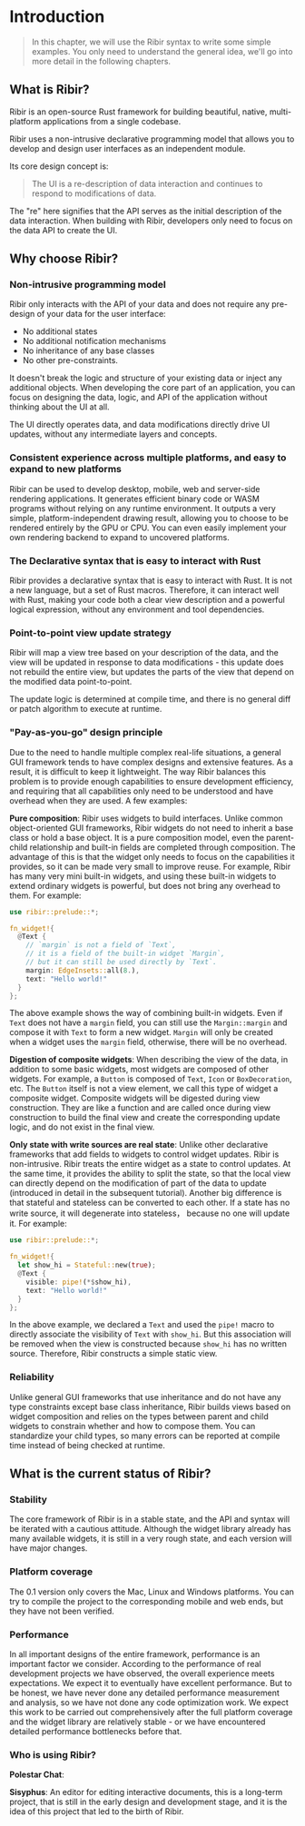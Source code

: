# Introduction

> In this chapter, we will use the Ribir syntax to write some simple examples. You only need to understand the general idea, we'll go into more detail in the following chapters.

## What is Ribir?

Ribir is an open-source Rust framework for building beautiful, native, multi-platform applications from a single codebase.

Ribir uses a non-intrusive declarative programming model that allows you to develop and design user interfaces as an independent module.

Its core design concept is:

> The UI is a re-description of data interaction and continues to respond to modifications of data.

The "re" here signifies that the API serves as the initial description of the data interaction. When building with Ribir, developers only need to focus on the data API to create the UI.

## Why choose Ribir?

### Non-intrusive programming model

Ribir only interacts with the API of your data and does not require any pre-design of your data for the user interface: 

- No additional states
- No additional notification mechanisms 
- No inheritance of any base classes
- No other pre-constraints. 

It doesn't break the logic and structure of your existing data or inject any additional objects. When developing the core part of an application, you can focus on designing the data, logic, and API of the application without thinking about the UI at all.

The UI directly operates data, and data modifications directly drive UI updates, without any intermediate layers and concepts.

### Consistent experience across multiple platforms, and easy to expand to new platforms

Ribir can be used to develop desktop, mobile, web and server-side rendering applications. It generates efficient binary code or WASM programs without relying on any runtime environment. It outputs a very simple, platform-independent drawing result, allowing you to choose to be rendered entirely by the GPU or CPU. You can even easily implement your own rendering backend to expand to uncovered platforms.

### The Declarative syntax that is easy to interact with Rust

Ribir provides a declarative syntax that is easy to interact with Rust. It is not a new language, but a set of Rust macros. Therefore, it can interact well with Rust, making your code both a clear view description and a powerful logical expression, without any environment and tool dependencies.

### Point-to-point view update strategy

Ribir will map a view tree based on your description of the data, and the view will be updated in response to data modifications - this update does not rebuild the entire view, but updates the parts of the view that depend on the modified data point-to-point.

The update logic is determined at compile time, and there is no general diff or patch algorithm to execute at runtime.


### "Pay-as-you-go" design principle

Due to the need to handle multiple complex real-life situations, a general GUI framework tends to have complex designs and extensive features. As a result, it is difficult to keep it lightweight. The way Ribir balances this problem is to provide enough capabilities to ensure development efficiency, and requiring that all capabilities only need to be understood and have overhead when they are used. A few examples:

**Pure composition**: Ribir uses widgets to build interfaces. Unlike common object-oriented GUI frameworks, Ribir widgets do not need to inherit a base class or hold a base object. It is a pure composition model, even the parent-child relationship and built-in fields are completed through composition. The advantage of this is that the widget only needs to focus on the capabilities it provides, so it can be made very small to improve reuse. For example, Ribir has many very mini built-in widgets, and using these built-in widgets to extend ordinary widgets is powerful, but does not bring any overhead to them. For example:

```rust
use ribir::prelude::*;

fn_widget!{
  @Text {
    // `margin` is not a field of `Text`,
    // it is a field of the built-in widget `Margin`,
    // but it can still be used directly by `Text`.
    margin: EdgeInsets::all(8.),
    text: "Hello world!"
  }
};
```

The above example shows the way of combining built-in widgets. Even if `Text` does not have a `margin` field, you can still use the `Margin::margin` and compose it with `Text` to form a new widget. `Margin` will only be created when a widget uses the `margin` field, otherwise, there will be no overhead.

**Digestion of composite widgets**: When describing the view of the data, in addition to some basic widgets, most widgets are composed of other widgets. For example, a `Button` is composed of `Text`, `Icon` or `BoxDecoration`, etc. The `Button` itself is not a view element, we call this type of widget a composite widget. Composite widgets will be digested during view construction. They are like a function and are called once during view construction to build the final view and create the corresponding update logic, and do not exist in the final view.

**Only state with write sources are real state**: Unlike other declarative frameworks that add fields to widgets to control widget updates. Ribir is non-intrusive. Ribir treats the entire widget as a state to control updates. 
At the same time, it provides the ability to split the state, so that the local view can directly depend on the modification of part of the data to update (introduced in detail in the subsequent tutorial). Another big difference is that stateful and stateless can be converted to each other. If a state has no write source, it will degenerate into stateless， because no one will update it. For example:

```rust
use ribir::prelude::*;

fn_widget!{
  let show_hi = Stateful::new(true);
  @Text {
    visible: pipe!(*$show_hi),
    text: "Hello world!"
  }
};
```

In the above example, we declared a `Text` and used the `pipe!` macro to directly associate the visibility of `Text` with `show_hi`. But this association will be removed when the view is constructed because `show_hi` has no written source. Therefore, Ribir constructs a simple static view.

### Reliability

Unlike general GUI frameworks that use inheritance and do not have any type constraints except base class inheritance, Ribir builds views based on widget composition and relies on the types between parent and child widgets to constrain whether and how to compose them. You can standardize your child types, so many errors can be reported at compile time instead of being checked at runtime.


## What is the current status of Ribir?

### Stability

The core framework of Ribir is in a stable state, and the API and syntax will be iterated with a cautious attitude. Although the widget library already has many available widgets, it is still in a very rough state, and each version will have major changes.

### Platform coverage

The 0.1 version only covers the Mac, Linux and Windows platforms. You can try to compile the project to the corresponding mobile and web ends, but they have not been verified.

### Performance

In all important designs of the entire framework, performance is an important factor we consider. According to the performance of real development projects we have observed, the overall experience meets expectations. We expect it to eventually have excellent performance. But to be honest, we have never done any detailed performance measurement and analysis, so we have not done any code optimization work. We expect this work to be carried out comprehensively after the full platform coverage and the widget library are relatively stable - or we have encountered detailed performance bottlenecks before that.

### Who is using Ribir?

**Polestar Chat**: 

**Sisyphus**: An editor for editing interactive documents, this is a long-term project, that is still in the early design and development stage, and it is the idea of this project that led to the birth of Ribir.
